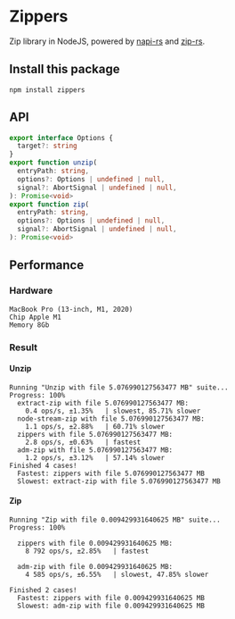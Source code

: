 # Zippers

Zip library in NodeJS, powered by [napi-rs](https://napi.rs) and [zip-rs](https://github.com/zip-rs/zip).

## Install this package

```
npm install zippers
```

## API

```ts
export interface Options {
  target?: string
}
export function unzip(
  entryPath: string,
  options?: Options | undefined | null,
  signal?: AbortSignal | undefined | null,
): Promise<void>
export function zip(
  entryPath: string,
  options?: Options | undefined | null,
  signal?: AbortSignal | undefined | null,
): Promise<void>
```

## Performance

### Hardware
```
MacBook Pro (13-inch, M1, 2020)
Chip Apple M1 
Memory 8Gb
```
### Result
#### Unzip

```
Running "Unzip with file 5.076990127563477 MB" suite...
Progress: 100%
  extract-zip with file 5.076990127563477 MB:
    0.4 ops/s, ±1.35%   | slowest, 85.71% slower
  node-stream-zip with file 5.076990127563477 MB:
    1.1 ops/s, ±2.88%   | 60.71% slower
  zippers with file 5.076990127563477 MB:
    2.8 ops/s, ±0.63%   | fastest
  adm-zip with file 5.076990127563477 MB:
    1.2 ops/s, ±3.12%   | 57.14% slower
Finished 4 cases!
  Fastest: zippers with file 5.076990127563477 MB
  Slowest: extract-zip with file 5.076990127563477 MB
```

#### Zip

```
Running "Zip with file 0.009429931640625 MB" suite...
Progress: 100%

  zippers with file 0.009429931640625 MB:
    8 792 ops/s, ±2.85%   | fastest

  adm-zip with file 0.009429931640625 MB:
    4 585 ops/s, ±6.55%   | slowest, 47.85% slower

Finished 2 cases!
  Fastest: zippers with file 0.009429931640625 MB
  Slowest: adm-zip with file 0.009429931640625 MB
```
